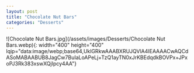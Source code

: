 ```yaml
---
layout: post
title: "Chocolate Nut Bars"
categories: "Desserts"
---
```

![Chocolate Nut Bars.jpg](/assets/images/Desserts/Chocolate Nut Bars.webp){: width="400" height="400" lqip="data:image/webp;base64,UklGRkwAAABXRUJQVlA4IEAAAACwAQCdASoMABAABUB8JagCw7BuIaLoAPeLj+TzQ1ayTN0xJrKBEdqdkBOVPx+JPxoPJ3Rk383xswXQjIpcy4AA"}

